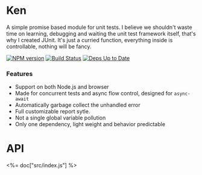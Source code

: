# Ken

A simple promise based module for unit tests.
I believe we shouldn't waste time on learning, debugging and waiting the unit test framework itself,
that's why I created JUnit. It's just a curried function, everything inside is controllable, nothing
will be fancy.

[![NPM version](https://badge.fury.io/js/noflow.svg)](http://badge.fury.io/js/noflow) [![Build Status](https://travis-ci.org/ysmood/noflow.svg)](https://travis-ci.org/ysmood/noflow) [![Deps Up to Date](https://david-dm.org/ysmood/noflow.svg?style=flat)](https://david-dm.org/ysmood/noflow)


### Features

- Support on both Node.js and browser
- Made for concurrent tests and async flow control, designed for `async-await`
- Automatically garbage collect the unhandled error
- Full customizable report sytle.
- Not a single global variable pollution
- Only one dependency, light weight and behavior predictable

# API

<%= doc["src/index.js"] %>
